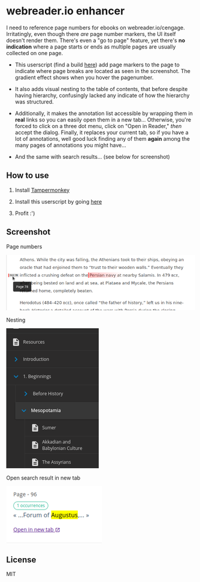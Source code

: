 # webreader.io enhancer
I need to reference page numbers for ebooks on webreader.io/cengage.
Irritatingly, even though there _are_ page number markers, the UI itself doesn't
render them. There's even a "go to page" feature, yet there's **no indication**
where a page starts or ends as multiple pages are usually collected on one page.

* This userscript (find a build [here](dist/webreader.js)) add page
  markers to the page to indicate where page breaks are located as seen in the
  screenshot. The gradient effect shows when you hover the pagenumber.

* It also adds visual nesting to the table of contents, that before despite having
  hierarchy, confusingly lacked any indicate of how the hierarchy was structured.

* Additionally, it makes the annotation list accessible by wrapping them in
  **real** links so you can easily open them in a new tab... Otherwise, you're forced
  to click on a three dot menu, click on "Open in Reader," _then_ accept the
  dialog. Finally, it replaces your current tab, so if you have a lot of
  annotations, well good luck finding any of them **again** among the many pages of
  annotations you might have...

* And the same with search results... (see below for screenshot)

## How to use
 1. Install [Tampermonkey](https://www.tampermonkey.net/)

 2. Install this userscript by going [here](https://raw.githubusercontent.com/b-fuze/webreader-pagemarker/master/dist/webreader.user.js)

 3. Profit :')


## Screenshot
Page numbers

![Screenshot](./assets/screenshot-pagenumbers.png)

Nesting

![Screenshot](./assets/screenshot-nesting.png)

Open search result in new tab

![Screenshot](./assets/screenshot-search-open-new-tab.png)

## License
MIT

